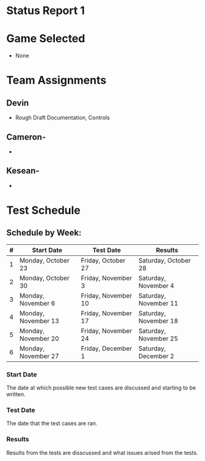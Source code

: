 # Status Report 1

# Game Selected 
* None 

# Team Assignments 
## Devin
* Rough Draft Documentation, Controls  

## Cameron-
* 

## Kesean-
* 


# Test Schedule

## Schedule by Week:
| # | Start Date |	Test Date |	Results |
| --- | --- | --- | --- |
| 1 | Monday, October 23 | Friday, October 27 | Saturday, October 28 |			
| 2 | Monday, October 30 | Friday, November 3 | Saturday, November 4 |			
| 3 | Monday, November 6 | Friday, November 10 | Saturday, November 11 |		
| 4 | Monday, November 13 | Friday, November 17 | Saturday, November 18 |			
| 5 | Monday, November 20 | Friday, November 24 | Saturday, November 25 |			
| 6 | Monday, November 27 | Friday, December 1 | Saturday, December 2 |			

### Start Date
The date at which possible new test cases are discussed and starting to be written.

### Test Date 
The date that the test cases are ran.

### Results 
Results from the tests are disscussed and what issues arised from the tests.

